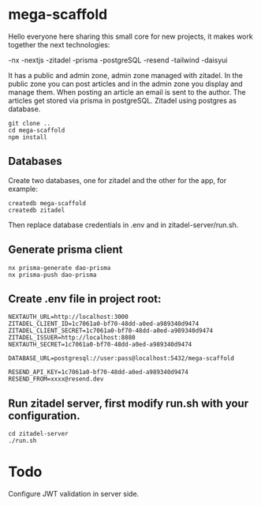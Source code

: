# mega-scaffold

Hello everyone here sharing this small core for new projects, it makes work together the next technologies:

-nx
-nextjs
-zitadel
-prisma
-postgreSQL
-resend
-tailwind
-daisyui

It has a public and admin zone, admin zone managed with zitadel.
In the public zone you can post articles and in the admin zone you display and manage them.
When posting an article an email is sent to the author.
The articles get stored via prisma in postgreSQL.
Zitadel using postgres as database.

```
git clone ..
cd mega-scaffold
npm install
```

## Databases

Create two databases, one for zitadel and the other for the app, for example:

```
createdb mega-scaffold
createdb zitadel
```

Then replace database credentials in .env and in zitadel-server/run.sh.

## Generate prisma client

```
nx prisma-generate dao-prisma
nx prisma-push dao-prisma
```

## Create .env file in project root:

```
NEXTAUTH_URL=http://localhost:3000
ZITADEL_CLIENT_ID=1c7061a0-bf70-48dd-a0ed-a989340d9474
ZITADEL_CLIENT_SECRET=1c7061a0-bf70-48dd-a0ed-a989340d9474
ZITADEL_ISSUER=http://localhost:8080
NEXTAUTH_SECRET=1c7061a0-bf70-48dd-a0ed-a989340d9474

DATABASE_URL=postgresql://user:pass@localhost:5432/mega-scaffold

RESEND_API_KEY=1c7061a0-bf70-48dd-a0ed-a989340d9474
RESEND_FROM=xxxx@resend.dev
```

## Run zitadel server, first modify run.sh with your configuration.

```
cd zitadel-server
./run.sh
```

# Todo

Configure JWT validation in server side.
